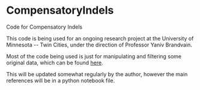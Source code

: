 # CompensatoryIndels
Code for Compensatory Indels

This code is being used for an ongoing research project at the University of Minnesota -- Twin Cities, under the direction of Professor Yaniv Brandvain.

Most of the code being used is just for manipulating and filtering some original data, which can be found [here](https://github.com/Gregor-Mendel-Institute/swedish-genomes).

This will be updated somewhat regularly by the author, however the main references will be in a python notebook file.
